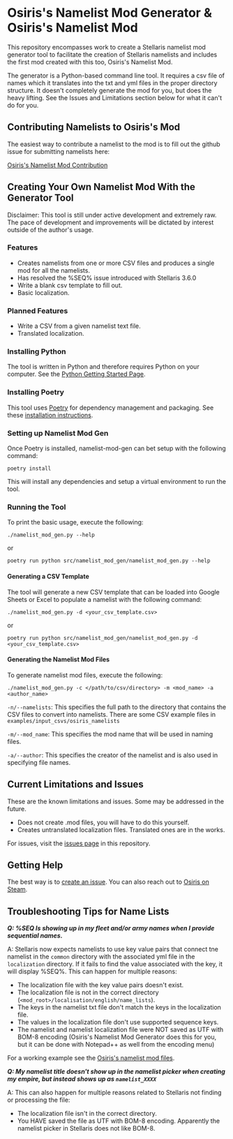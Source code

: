 # Osiris's Namelist Mod Generator & Osiris's Namelist Mod

This repository encompasses work to create a Stellaris namelist mod generator tool to facilitate the creation of 
Stellaris namelists and includes the first mod created with this too, Osiris's Namelist Mod.

The generator is a Python-based command line tool. It requires a csv file of names which it translates into the txt
and yml files in the proper directory structure. It doesn't completely generate the mod for you, but does the heavy 
lifting. See the Issues and Limitations section below for what it can't do for you. 

## Contributing Namelists to Osiris's Mod

The easiest way to contribute a namelist to the mod is to fill out the github issue for submitting namelists here:

[Osiris's Namelist Mod Contribution](https://github.com/Osiris1975/namelist-mod-gen/issues/new?assignees=Osiris1975&labels=contribution&template=osiris-s-namelist-contribution.md&title=)

## Creating Your Own Namelist Mod With the Generator Tool

Disclaimer: This tool is still under active development and extremely raw. The pace of development and improvements
will be dictated by interest outside of the author's usage.

### Features

* Creates namelists from one or more CSV files and produces a single mod for all the namelists. 
* Has resolved the %SEQ% issue introduced with Stellaris 3.6.0
* Write a blank csv template to fill out.
* Basic localization.

### Planned Features

* Write a CSV from a given namelist text file. 
* Translated localization.

### Installing Python

The tool is written in Python and therefore requires Python on your computer. See the [Python Getting Started Page](https://www.python.org/about/gettingstarted/).

### Installing Poetry

This tool uses [Poetry](https://python-poetry.org/docs/) for dependency management and packaging. See these [installation instructions](https://python-poetry.org/docs/#installation).

### Setting up Namelist Mod Gen

Once Poetry is installed, namelist-mod-gen can bet setup with the following command:

`poetry install`

This will install any dependencies and setup a virtual environment to run the tool.

### Running the Tool

To print the basic usage, execute the following:

`./namelist_mod_gen.py --help`

or 

`poetry run python src/namelist_mod_gen/namelist_mod_gen.py --help`

#### Generating a CSV Template

The tool will generate a new CSV template that can be loaded into Google Sheets or Excel to populate a namelist with the following command:

`./namelist_mod_gen.py -d <your_csv_template.csv>`

or 

`poetry run python src/namelist_mod_gen/namelist_mod_gen.py -d  <your_csv_template.csv>`

#### Generating the Namelist Mod Files

To generate namelist mod files, execute the following:

`./namelist_mod_gen.py -c </path/to/csv/directory> -m <mod_name> -a <author_name>`

`-n/--namelists`: This specifies the full path to the directory that contains the CSV files to convert into namelists.
There are some CSV example files in `examples/input_csvs/osiris_namelists`

`-m/--mod_name`: This specifies the mod name that will be used in naming files.

`-a/--author`: This specifies the creator of the namelist and is also used in specifying file names.  


## Current Limitations and Issues

These are the known limitations and issues. Some may be addressed in the future.

* Does not create .mod files, you will have to do this yourself.
* Creates untranslated localization files. Translated ones are in the works. 


For issues, visit the [issues page](https://github.com/Osiris1975/namelist-mod-gen/issues) in this repository.

## Getting Help 

The best way is to [create an issue](https://github.com/Osiris1975/namelist-mod-gen/issues). You can also reach out
to [Osiris on Steam](https://steamcommunity.com/profiles/76561198007264573/). 

## Troubleshooting Tips for Name Lists

***Q: %SEQ Is showing up in my fleet and/or army names when I provide sequential names.*** 

A: Stellaris now expects namelists to use key value pairs that connect tne namelist in the `common` directory with
the associated yml file in the `localization` directory. If it fails to find the value associated with the key, it will display %SEQ%. This can happen for multiple reasons:
- The localization file with the key value pairs doesn't exist.
- The localization file is not in the correct directory (`<mod_root>/localisation/english/name_lists`).
- The keys in the namelist txt file don't match the keys in the localization file.
- The values in the localization file don't use supported sequence keys.
- The namelist and namelist localization file were NOT saved as UTF with BOM-8 encoding 
(Osiris's Namelist Mod Generator does this for you, but it can be done with Notepad++ as well from the encoding menu)

For a working example see the [Osiris's namelist mod files]().

***Q: My namelist title doesn't show up in the namelist picker when creating my empire, but instead shows up as `namelist_XXXX`***

A: This can also happen for multiple reasons related to Stellaris not finding or processing the file:
- The localization file isn't in the correct directory.
- You HAVE saved the file as UTF with BOM-8 encoding. Apparently the namelist picker in Stellaris does not like BOM-8.
